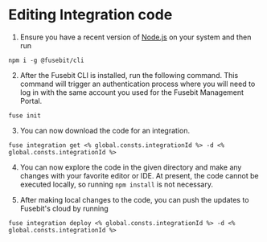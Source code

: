 # Editing Integration code

1. Ensure you have a recent version of [Node.js](https://nodejs.org) on your system and then run

`npm i -g @fusebit/cli`

2. After the Fusebit CLI is installed, run the following command. This command will trigger an 
authentication process where you will need to log in with the same account you used for the Fusebit 
Management Portal.

`fuse init`

3. You can now download the code for an integration.

`fuse integration get <% global.consts.integrationId %> -d <% global.consts.integrationId %>`

4. You can now explore the code in the given directory and make any changes with your favorite editor or IDE. At present, the code cannot be executed locally, so running `npm install` is not necessary. 

5. After making local changes to the code, you can push the updates to Fusebit's cloud by running

`fuse integration deploy <% global.consts.integrationId %> -d <% global.consts.integrationId %>`

